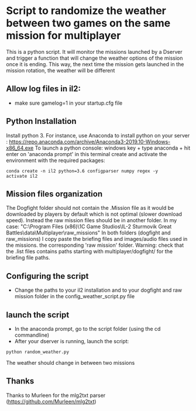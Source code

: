 # Script to randomize the weather between two games on the same mission for multiplayer

This is a python script. It will monitor the missions launched by a Dserver and trigger a function that will change the weather options of the mission once it is ending.
This way, the next time the mission gets launched in the mission rotation, the weather will be different

## Allow log files in il2:
* make sure gamelog=1 in your startup.cfg file

## Python Installation
Install python 3. For instance, use Anaconda to install python on your server :
https://repo.anaconda.com/archive/Anaconda3-2019.10-Windows-x86_64.exe
To launch a python console: windows key + type anaconda + hit enter on  'anaconda prompt' 
in this terminal create and activate the environment with the required packages:
```
conda create -n il2 python=3.6 configparser numpy regex -y
activate il2
```
## Mission files organization  
The Dogfight folder should not contain the .Mission file as it would be downloaded by players by default which is not optimal (slower download speed).
Instead the raw mission files should be in another folder. In my case:
 "C:\\Program Files (x86)\\1C Game Studios\IL-2 Sturmovik Great Battles\\data\\Multiplayer\\raw_missions"
In both folders (dogfight and raw_missions) I copy paste the  briefing files and images/audio files used in the missions.
the corresponding 'raw mission' folder. Warning: check that the .list files contains paths starting with multiplayer/dogfight/
for the briefing file paths.  

## Configuring the script
* Change the paths to your il2 installation and to your dogfight and raw mission folder in the config_weather_script.py file

## launch the script 
* In the anaconda prompt, go to the script folder (using the cd commandline)
* After your dserver is running, launch the script: 
```
python random_weather.py
```
The weather should change in between two missions

## Thanks

Thanks to Murleen for the mlg2txt parser (https://github.com/Murleen/mlg2txt)


 
